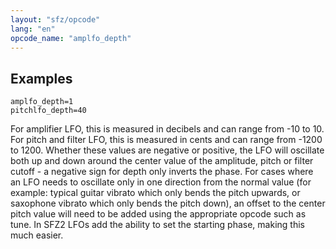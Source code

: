 ```yaml
---
layout: "sfz/opcode"
lang: "en"
opcode_name: "amplfo_depth"
---
```

## Examples

```
amplfo_depth=1
pitchlfo_depth=40
```

For amplifier LFO, this is measured in decibels and can range from -10 to 10.
For pitch and filter LFO, this is measured in cents and can
range from -1200 to 1200. Whether these values are negative or positive, the LFO
will oscillate both up and down around the center value of the amplitude, pitch
or filter cutoff - a negative sign for depth only inverts the phase.
For cases where an LFO needs to oscillate only in one direction from the normal
value (for example: typical guitar vibrato which only bends the pitch upwards,
or saxophone vibrato which only bends the pitch down), an offset to the center
pitch value will need to be added using the appropriate opcode such as tune.
In SFZ2 LFOs add the ability to set the starting phase, making this much easier.
